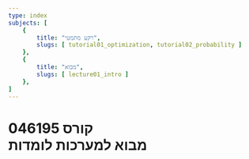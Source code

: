 ```yaml
---
type: index
subjects: [
    {
        title: "רקע מתמטי",
        slugs: [ tutorial01_optimization, tutorial02_probability ]
    },
    {
        title: "מבוא",
        slugs: [ lecture01_intro ]
    },
]
---
```


<div id="title">

# קורס 046195<br/>מבוא למערכות לומדות

</div>
